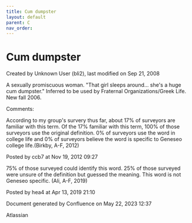 ```yaml
---
title: Cum dumpster
layout: default
parent: C
nav_order:
---
```


# Cum dumpster

Created by  Unknown User (bli2), last modified on Sep 21, 2008

A sexually promiscuous woman. &quot;That girl sleeps around... she's a huge cum dumpster.&quot; Inferred to be used by Fraternal Organizations/Greek Life. New fall 2006.

Comments:

According to my group's survery thus far, about 17% of surveyors are familiar with this term. Of the 17% familiar with this term, 100% of those surveyors use the original definition. 0% of surveyors use the word in college life and 0% of surveyors believe the word is specific to Geneseo college life.(Birkby, A-F, 2012)

Posted by ccb7 at Nov 19, 2012 09:27

75% of those surveyed could identify this word. 25% of those surveyed were unsure of the definition but guessed the meaning. This word is not Geneseo specific. (Ali, A-F, 2019)

Posted by hea4 at Apr 13, 2019 21:10

Document generated by Confluence on May 22, 2023 12:37

Atlassian
